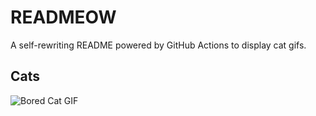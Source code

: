 # READMEOW

A self-rewriting README powered by GitHub Actions to display cat gifs.

## Cats

![Bored Cat GIF](https://media0.giphy.com/media/v1.Y2lkPTlhY2QwMmRhbmVvZ2hxZGc4bXA1YTUyOWNpbXNqajZwbmt3emFzcGZwMDdzOHhoYSZlcD12MV9naWZzX3NlYXJjaCZjdD1n/mlvseq9yvZhba/200.gif)
